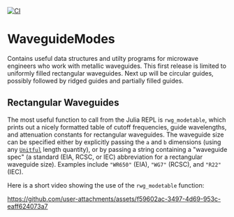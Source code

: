 [![CI](https://github.com/simonp0420/WaveguideModes.jl/actions/workflows/CI.yml/badge.svg)](https://github.com/simonp0420/WaveguideModes.jl/actions/workflows/CI.yml)
# WaveguideModes

Contains useful data structures and utilty programs for microwave engineers who work with metallic waveguides.  This 
first release is limited to uniformly filled rectangular waveguides.  Next up will be circular guides, possibly
followed by ridged guides and partially filled guides.

## Rectangular Waveguides
The most useful function to call from the Julia REPL is `rwg_modetable`, which prints out a nicely formatted table
of cutoff frequencies, guide wavelengths, and attenuation constants for rectangular waveguides.  The waveguide size
can be specified either by explicitly passing the `a` and `b` dimensions (using any 
[`Unitful`](https://painterqubits.github.io/Unitful.jl/stable/) length quantity), or by passing a string containing
a "waveguide spec" (a standard (EIA, RCSC, or IEC) abbreviation for a rectangular waveguide size). Examples include 
`"WR650"` (EIA), `"WG7"` (RCSC), and `"R22"` (IEC). 

Here is a short video showing the use of the `rwg_modetable` function:




https://github.com/user-attachments/assets/f59602ac-3497-4d69-953c-eaff624073a7

